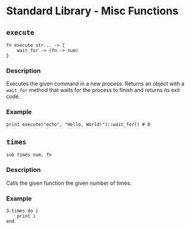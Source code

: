 # Standard Library - Misc Functions

## `execute`
```aurora
fn execute str... -> {
    wait_for -> (fn -> num)
}
```
### Description
Executes the given command in a new process.
Returns an object with a `wait_for` method that waits for the process to finish and returns its exit code.

### Example
```aurora
print execute("echo", "Hello, World!")::wait_for() # 0
```

## `times`
```aurora
sub times num, fn
```

### Description
Calls the given function the given number of times.

### Example
```aurora
3.times do i
    print i
end
```

